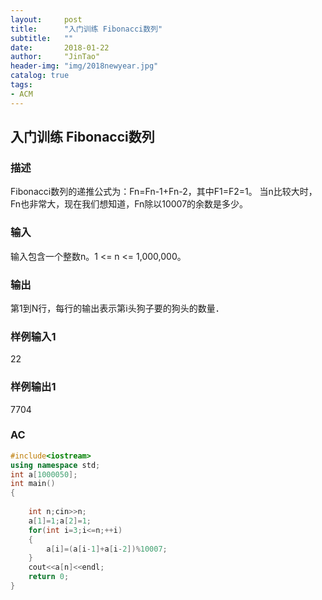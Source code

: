 ```yaml
---
layout:     post
title:      "入门训练 Fibonacci数列"
subtitle:   ""
date:       2018-01-22
author:     "JinTao"
header-img: "img/2018newyear.jpg"
catalog: true
tags:
- ACM
---
```


## 入门训练 Fibonacci数列

### 描述
Fibonacci数列的递推公式为：Fn=Fn-1+Fn-2，其中F1=F2=1。
当n比较大时，Fn也非常大，现在我们想知道，Fn除以10007的余数是多少。
### 输入
输入包含一个整数n。1 <= n <= 1,000,000。
### 输出
第1到N行，每行的输出表示第i头狗子要的狗头的数量．
### 样例输入1 
22

### 样例输出1 
7704

### AC
``` cpp
#include<iostream>
using namespace std;
int a[1000050];
int main()
{
	
	int n;cin>>n;
	a[1]=1;a[2]=1;
	for(int i=3;i<=n;++i)
	{
		a[i]=(a[i-1]+a[i-2])%10007;	
	}
	cout<<a[n]<<endl;
	return 0;	
} 
```

